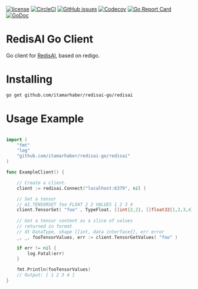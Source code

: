 [![license](https://img.shields.io/github/license/RediSearch/redisearch-go.svg)](https://github.com/itamarhaber/redisai-go)
[![CircleCI](https://circleci.com/gh/itamarhaber/redisai-go/tree/master.svg?style=svg)](https://circleci.com/gh/itamarhaber/redisai-go/tree/master)
[![GitHub issues](https://img.shields.io/github/release/itamarhaber/redisai-go.svg)](https://github.com/itamarhaber/redisai-go/releases/latest)
[![Codecov](https://codecov.io/gh/itamarhaber/redisai-go/branch/master/graph/badge.svg)](https://codecov.io/gh/itamarhaber/redisai-go)
[![Go Report Card](https://goreportcard.com/badge/github.com/itamarhaber/redisai-go)](https://goreportcard.com/report/github.com/itamarhaber/redisai-go)
[![GoDoc](https://godoc.org/github.com/itamarhaber/redisai-go?status.svg)](https://godoc.org/github.com/itamarhaber/redisai-go)

# RedisAI Go Client

Go client for [RedisAI](http://redisai.io), based on redigo.

# Installing 

```sh
go get github.com/itamarhaber/redisai-go/redisai
```

# Usage Example

```go

import (
	"fmt"
	"log"
	"github.com/itamarhaber/redisai-go/redisai"
)

func ExampleClient() {

	// Create a client. 
	client := redisai.Connect("localhost:6379", nil )

	// Set a tensor
	// AI.TENSORSET foo FLOAT 2 2 VALUES 1 2 3 4
	client.TensorSet( "foo" , TypeFloat, []int{2,2}, []float32{1,2,3,4} )
	
	// Get a tensor content as a slice of values
	// returned in format
	// dt DataType, shape []int, data interface{}, err error
	_, _, fooTensorValues, err := client.TensorGetValues( "foo" )

	if err != nil {
		log.Fatal(err)
	}

	fmt.Println(fooTensorValues)
	// Output: [ 1 2 3 4 ]
}
```
